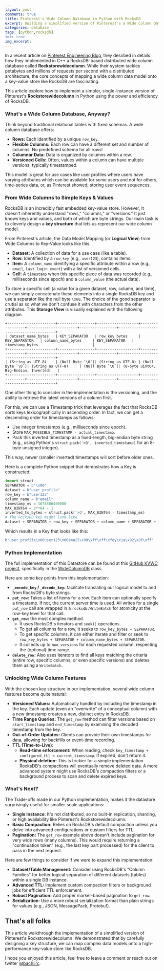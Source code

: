 ```yaml
---
layout: post
comments: true
title: Pinterest's Wide Column Database in Python with RocksDB
excerpt: Building a simplified version of Pinterest's a Wide Column Database in Python with RocksDB
categories: database
tags: [python,rocksdb]
toc: true
img_excerpt:
---
```



In a recent article on [Pinterest Engineering Blog](https://medium.com/pinterest-engineering/building-pinterests-new-wide-column-database-using-rocksdb-f5277ee4e3d2), they desribed in details how they implemented in C++ a RocksDB-based distributed wide column database called **Rockstorewidecolumn**. While their system tackles petabytes and millions of requests per second with a distributed architecture, the core concepts of mapping a wide column data model onto a key-value store like RocksDB are fascinating.

This article explore how to implement a simpler, single-instance version of Pinterest's **Rockstorewidecolumn** in Python using the power and efficiency of RocksDB.


### What's a Wide Column Database, Anyway?

Think beyond traditional relational tables with fixed schemas. A wide column database offers:

*   **Rows:** Each identified by a unique `row_key`.
*   **Flexible Columns:** Each row can have a different set and number of columns. No predefined schema for all rows!
*   **Columnar Data:** Data is organized by columns within a row.
*   **Versioned Cells:** Often, values within a column can have multiple versions, typically timestamped.

This model is great for use cases like user profiles where users have varying attributes which can be available for some users and not for others, time-series data, or, as Pinterest showed, storing user event sequences.

### From Wide Columns to Simple Keys & Values

RocksDB is an incredibly fast embedded key-value store. However, It doesn't inherently understand "rows," "columns," or "versions." It just knows keys and values, and both of which are byte strings. Our main task is to cleverly design a **key structure** that lets us represent our wide column model.

From Pinterest's article, the Data Model Mapping (or **Logical View**) from Wide Columns to Key-Value looks like this

* **Dataset:** A collection of data for a use case (like a table).
* **Row:** Identified by a `row_key` (e.g., `user123`), contains items.
* **Item:** A `column_name` identifying a specific attribute within a row (e.g., `email`, `last_login_event`) with a list of versioned cells.
* **Cell:** A `timestamp` when this specific piece of data was recorded (e.g., milliseconds since epoch) and a `column_value` (the actual data).

To store a specific cell (a value for a given dataset, row, column, and time), we can simply concatenate these elements into a single RocksDB key and use a separator like the null byte `\x00`. The choice of the good separator is crutial as so what we don't confuse it with characters from the other attributes. This **Storage View** is visually explained with the following diagram.

```
+----------------------+-----------------+-------------------+-----------------+-----------------------+-----------------+-----------------------------------------+
| dataset_name_bytes   | KEY_SEPARATOR   | row_key_bytes     | KEY_SEPARATOR   | column_name_bytes     | KEY_SEPARATOR   | timestamp_bytes                         |
+----------------------+-----------------+-------------------+-----------------+-----------------------+-----------------+-----------------------------------------+
| (String as UTF-8)    | (Null Byte `\0`)| (String as UTF-8) | (Null Byte `\0`)| (String as UTF-8)     | (Null Byte `\0`)| (8-byte uint64, Big-Endian, Inverted)   |
+----------------------+-----------------+-------------------+-----------------+-----------------------+-----------------+-----------------------------------------+
```

One other thing to consider in the implementation is the versioning, and the ability to retrieve the latest versions of a column first.

For this, we can use a Timestamp trick that leverages the fact that RocksDB sorts keys lexicographically in ascending order. In fact, we can get a descending order for timestamps as follows:
* Use integer timestamps (e.g., milliseconds since epoch).
* Store `MAX_POSSIBLE_TIMESTAMP - actual_timestamp`.
* Pack this inverted timestamp as a fixed-length, big-endian byte string (e.g., using Python's `struct.pack('>Q', inverted_timestamp)` for an 8-byte unsigned integer).

This way, newer (smaller inverted) timestamps will sort before older ones.

Here is a complete Python snippet that demostrates how a Key is constructed:

```python
import struct
SEPARATOR = b"\x00"
dataset = b"user_profile"
row_key = b"user123"
column_name = b"email"
timestamp_ms = 1678886400000
MAX_UINT64 = 2**64 - 1
inverted_ts_bytes = struct.pack('>Q', MAX_UINT64 - timestamp_ms)
# The RocksDB key might look like
dataset + SEPARATOR + row_key + SEPARATOR + column_name + SEPARATOR + inverted_ts_bytes
```

Which results in a Key that looks like this:

```python
b'user_profile\x00user123\x00email\x00\xff\xff\xfey\x1a\x92\x8f\xff'
```

### Python Implementation

The full implementation of this Datastore can be found at this [GitHub KVWC project](https://github.com/dzlab/vibecoding/tree/main/kvwc), specifically in the [WideColumnDB](https://github.com/dzlab/vibecoding/blob/main/kvwc/wide_column_db.py) class.

Here are some key points from this implementation:

* **`_encode_key` / `_decode_key`:** facilitate translating our logical model to and from RocksDB's byte strings.
* **`put_row`:** Takes a list of items for a row. Each item can optionally specify a timestamp. If not, the current server time is used. All writes for a single `put_row` call are wrapped in a `rocksdb.WriteBatch` for atomicity at the row-key level for that call.
* **`get_row`:** the most complex method
  * It uses RocksDB's iterators and `seek()` operations.
  * To get all columns for a row, it seeks to `row_key_bytes + SEPARATOR`.
  * To get specific columns, it can either iterate and filter or seek to `row_key_bytes + SEPARATOR + column_name_bytes + SEPARATOR`.
  * It collects up to `num_versions` for each requested column, respecting the (optional) time range.
* **`delete_row`:** Also uses iterators to find all keys matching the criteria (entire row, specific columns, or even specific versions) and deletes them using a `WriteBatch`.

### Unlocking Wide Column Features

With the chosen key structure in our implementation, several wide column features become quite natural:

* **Versioned Values:** Automatically handled by including the timestamp in the key. Each update (even an "overwrite" of a conceptual column) with a new timestamp creates a new, distinct entry in RocksDB.
* **Time Range Queries:** The `get_row` method can filter versions based on `start_timestamp` and `end_timestamp` by examining the decoded timestamp from the key.
* **Out-of-Order Updates:** Clients can provide their own timestamps for data, allowing for backfills or event-time recording.
* **TTL (Time-to-Live):**
  * **Read-time enforcement:** When reading, check `key_timestamp + configured_ttl < current_timestamp`. If expired, don't return it.
  * **Physical deletion:** This is trickier for a simple implementation. RocksDB's compactions will eventually remove deleted data. A more advanced system might use RocksDB's compaction filters or a background process to scan and delete expired keys.

### What's Next?

The Trade-offs made in our Python implementation, makes it the datastore surprisingly useful for smaller-scale applications:

* **Single Instance:** It's not distributed, so no built-in replication, sharding, or high availability like Pinterest's Rockstorewidecolumn.
* **Basic Compaction:** Relies on RocksDB's default compaction unless you delve into advanced configurations or custom filters for TTL.
* **Pagination:** The `get_row` example above doesn't include pagination for very wide rows (many columns). This would require returning a "continuation token" (e.g., the last key part processed) for the client to pass in the next request.

Here are few things to consider if we were to expand this implementation:

* **Dataset/Table Management:** Consider using RocksDB's "Column Families" for better logical separation of different datasets (tables) within a single DB instance.
* **Advanced TTL:** Implement custom compaction filters or background jobs for efficient TTL enforcement.
* **Robust Pagination:** Add proper marker-based pagination to `get_row`.
* **Serialization:** Use a more robust serialization format than plain strings for values (e.g., JSON, MessagePack, Protobuf).


## That's all folks
This article walkthrough the implementation of a simplified version of Pinterest's Rockstorewidecolumn. We demonstrated that by carefully designing a key structure, we can map complex data models onto a high-performance key-value store like RocksDB.

I hope you enjoyed this article, feel free to leave a comment or reach out on twitter [@bachiirc](https://twitter.com/bachiirc).
